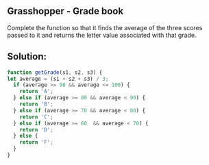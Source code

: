 
## Grasshopper - Grade book

Complete the function so that it finds the average of the three scores passed to it and returns the letter value associated with that grade.



## Solution:

```javascript
function getGrade(s1, s2, s3) {
let average = (s1 + s2 + s3) / 3;
  if (average >= 90 && average <= 100) {
    return 'A';
  } else if (average >= 80 && average < 90) {
    return 'B';
  } else if (average >= 70 && average < 80) {
    return 'C';
  } else if (average >= 60  && average < 70) {
    return 'D';
  } else {
    return 'F';
  }
}
```


